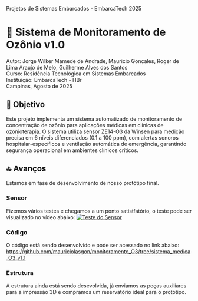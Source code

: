 Projetos de Sistemas Embarcados - EmbarcaTech 2025
# 🏥 Sistema de Monitoramento de Ozônio v1.0

Autor: Jorge Wilker Mamede de Andrade, Mauricio Gonçales, Roger de Lima Araujo de Melo, Guilherme Alves dos Santos  
Curso: Residência Tecnológica em Sistemas Embarcados  
Instituição: EmbarcaTech - HBr  
Campinas, Agosto de 2025

## 🎯 Objetivo

Este projeto implementa um sistema automatizado de monitoramento de concentração de ozônio para aplicações médicas em clínicas de ozonioterapia. O sistema utiliza sensor ZE14-O3 da Winsen para medição precisa em 6 níveis diferenciados (0.1 a 100 ppm), com alertas sonoros hospitalar-específicos e ventilação automática de emergência, garantindo segurança operacional em ambientes clínicos críticos.

## 🔝 Avanços

Estamos em fase de desenvolvimento de nosso protótipo final.

### Sensor

Fizemos vários testes e chegamos a um ponto satistfatório, o teste pode ser visualizado no vídeo abaixo:
[![Teste do Sensor](https://img.youtube.com/vi/exemplo/0.jpg)](https://youtu.be/s4rRpmaSJRg?si=OhqI61mi6hVe33S0)



### Código

O código está sendo desenvolvido e pode ser acessado no link abaixo:
https://github.com/mauriciolasgon/monitoramento_O3/tree/sistema_medica_O3_v1.1



### Estrutura

A estrutura ainda está sendo desevolvida, já enviamos as peças auxiliares para a impressão 3D e compramos um reservatório ideal para o protótipo.

	